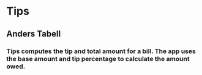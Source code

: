 # Tips
## Anders Tabell
### Tips computes the tip and total amount for a bill. The app uses the base amount and tip percentage to calculate the amount owed.
